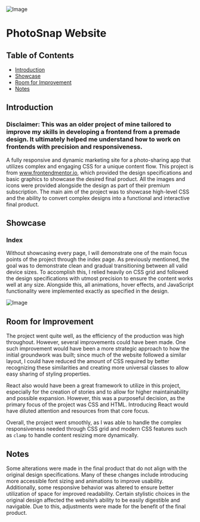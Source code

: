 ![Image](https://github.com/user-attachments/assets/28e8f30f-1b16-4266-ac19-26c211035394)

# PhotoSnap Website

## Table of Contents
- [Introduction](#introduction)
- [Showcase](#showcase)
- [Room for Improvement](#room-for-improvement)
- [Notes](#notes)

## Introduction
### Disclaimer: This was an older project of mine tailored to improve my skills in developing a frontend from a premade design. It ultimately helped me understand how to work on frontends with precision and responsiveness.

A fully responsive and dynamic marketing site for a photo-sharing app that utilizes complex and engaging CSS for a unique content flow. This project is from www.frontendmentor.io, which provided the design specifications and basic graphics to showcase the desired final product. All the images and icons were provided alongside the design as part of their premium subscription. The main aim of the project was to showcase high-level CSS and the ability to convert complex designs into a functional and interactive final product. 

## Showcase
### Index
Without showcasing every page, I will demonstrate one of the main focus points of the project through the index page. As previously mentioned, the goal was to demonstrate clean and gradual transitioning between all valid device sizes. To accomplish this, I relied heavily on CSS grid and followed the design specifications with utmost precision to ensure the content works well at any size. Alongside this, all animations, hover effects, and JavaScript functionality were implemented exactly as specified in the design.

![Image](https://github.com/user-attachments/assets/5526456a-b9ec-4a0c-ad53-e04d29f1453a)

## Room for Improvement
The project went quite well, as the efficiency of the production was high throughout. However, several improvements could have been made. One such improvement would have been a more strategic approach to how the initial groundwork was built; since much of the website followed a similar layout, I could have reduced the amount of CSS required by better recognizing these similarities and creating more universal classes to allow easy sharing of styling properties. 

React also would have been a great framework to utilize in this project, especially for the creation of stories and to allow for higher maintainability and possible expansion. However, this was a purposeful decision, as the primary focus of the project was CSS and HTML. Introducing React would have diluted attention and resources from that core focus. 

Overall, the project went smoothly, as I was able to handle the complex responsiveness needed through CSS grid and modern CSS features such as `clamp` to handle content resizing more dynamically.

## Notes
Some alterations were made in the final product that do not align with the original design specifications. Many of these changes include introducing more accessible font sizing and animations to improve usability. Additionally, some responsive behavior was altered to ensure better utilization of space for improved readability. Certain stylistic choices in the original design affected the website’s ability to be easily digestible and navigable. Due to this, adjustments were made for the benefit of the final product.
